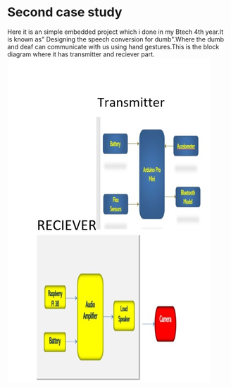 # Second case study
Here it is an simple embedded project which i done in my Btech 4th year.It is known as" Designing the speech conversion for dumb".Where the dumb and deaf can communicate with us using hand gestures.This is the block diagram where it has transmitter and reciever part. 
![Block Diagram](./second.jpg)
